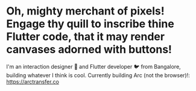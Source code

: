 # Oh, mighty merchant of pixels! Engage thy quill to inscribe thine Flutter code, that it may render canvases adorned with buttons!

I'm an interaction designer 🎨 and Flutter developer 🐦 from Bangalore, building whatever I think is cool. 
Currently building Arc (not the browser)!: https://arctransfer.co
